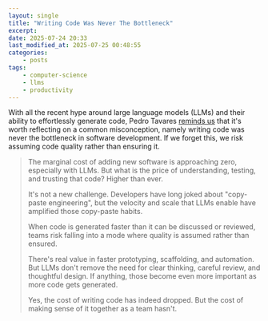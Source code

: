 ```yaml
---
layout: single
title: "Writing Code Was Never The Bottleneck"
excerpt:
date: 2025-07-24 20:33
last_modified_at: 2025-07-25 00:48:55
categories:
    - posts
tags:
    - computer-science
    - llms
    - productivity
---
```


With all the recent hype around large language models (LLMs) and their ability to effortlessly generate code,
Pedro Tavares
[reminds us](https://ordep.dev/posts/writing-code-was-never-the-bottleneck)
that it's worth reflecting on a common misconception,
namely writing code was never the bottleneck in software development.
If we forget this, we risk assuming code quality rather than ensuring it.

> The marginal cost of adding new software is approaching zero, especially with LLMs. But what is the price of understanding, testing, and trusting that code? Higher than ever.
>
> It's not a new challenge. Developers have long joked about "copy-paste engineering", but the velocity and scale that LLMs enable have amplified those copy-paste habits.
>
> When code is generated faster than it can be discussed or reviewed, teams risk falling into a mode where quality is assumed rather than ensured.
>
> There's real value in faster prototyping, scaffolding, and automation. But LLMs don't remove the need for clear thinking, careful review, and thoughtful design. If anything, those become even more important as more code gets generated.
>
> Yes, the cost of writing code has indeed dropped. But the cost of making sense of it together as a team hasn't.
